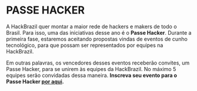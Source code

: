 # PASSE HACKER

A HackBrazil quer montar a maior rede de hackers e makers de todo o Brasil. Para isso, uma das iniciativas desse ano é o **Passe Hacker**. Durante a primeira fase, estaremos aceitando propostas vindas de eventos de cunho tecnológico, para que possam ser representados por equipes na HackBrazil.

Em outras palavras, os vencedores desses eventos receberão convites, um Passe Hacker, para se unirem às equipes da HackBrazil. No máximo 5 equipes serão convidadas dessa maneira. **Inscreva seu evento para o Passe Hacker [por aqui](https://hackbrazil.typeform.com/to/X7GVNW).**
